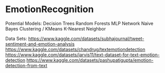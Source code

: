 # EmotionRecognition

Potential Models:
Decision Trees 
Random Forests
MLP Network
Naive Bayes
Clustering / KMeans
K-Nearest Neighbor

Data Sets:
https://www.kaggle.com/datasets/subhajournal/tweet-sentiment-and-emotion-analysis
https://www.kaggle.com/datasets/chandrug/textemotiondetection
https://www.kaggle.com/datasets/jarvis11/text-dataset-for-text-emotion-detection
https://www.kaggle.com/datasets/pashupatigupta/emotion-detection-from-text

